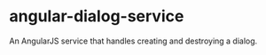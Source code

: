 angular-dialog-service
======================

An AngularJS service that handles creating and destroying a dialog.
